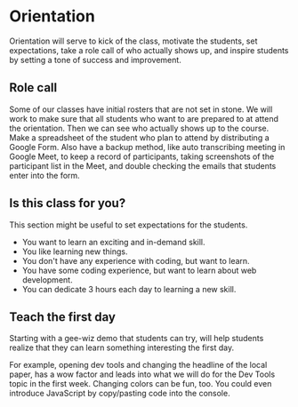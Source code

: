 # Orientation

Orientation will serve to kick of the class, motivate the students, set expectations, take a role call of who actually shows up, and inspire students by setting a tone of success and improvement.

## Role call

Some of our classes have initial rosters that are not set in stone. We will work to make sure that all students who want to are prepared to at attend the orientation. Then we can see who actually shows up to the course. Make a spreadsheet of the student who plan to attend by distributing a Google Form. Also have a backup method, like auto transcribing meeting in Google Meet, to keep a record of participants, taking screenshots of the participant list in the Meet, and double checking the emails that students enter into the form.

## Is this class for you?

This section might be useful to set expectations for the students.

* You want to learn an exciting and in-demand skill.
* You like learning new things.
* You don't have any experience with coding, but want to learn.
* You have some coding experience, but want to learn about web development.
* You can dedicate 3 hours each day to learning a new skill.

## Teach the first day

Starting with a gee-wiz demo that students can try, will help students realize that they can learn something interesting the first day.

For example, opening dev tools and changing the headline of the local paper, has a wow factor and leads into what we will do for the Dev Tools topic in the first week. Changing colors can be fun, too. You could even introduce JavaScript by copy/pasting code into the console.
